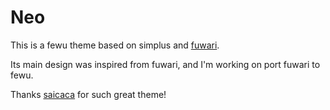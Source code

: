 # Neo

This is a fewu theme based on simplus and [fuwari](https://github.com/saicaca/fuwari).

Its main design was inspired from fuwari, and I'm working on port fuwari to fewu.

Thanks [saicaca](https://github.com/saicaca) for such great theme!